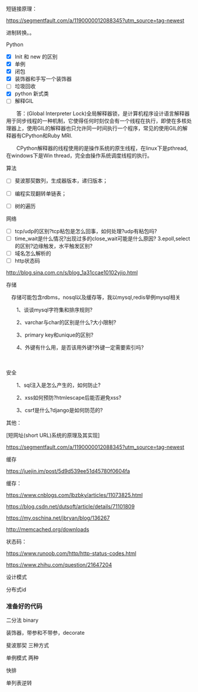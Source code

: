 短链接原理：

https://segmentfault.com/a/1190000012088345?utm_source=tag-newest



进制转换。。

Python

- [x] Init 和 new 的区别
- [x] 单例
- [x] 闭包
- [x] 装饰器和手写一个装饰器
- [ ] 垃圾回收
- [x] python 新式类
- [ ] 解释GIL

　　答：(Global Interpreter Lock)全局解释器锁，是计算机程序设计语言解释器用于同步线程的一种机制，它使得任何时刻仅会有一个线程在执行，即使在多核处理器上，使用GIL的解释器也只允许同一时间执行一个程序，常见的使用GIL的解释器有CPython和Ruby MRI.

　　CPython解释器的线程使用的是操作系统的原生线程，在linux下是pthread, 在windows下是Win thread，完全由操作系统调度线程的执行。



算法

- [ ] 斐波那契数列，生成器版本，递归版本；
- [ ] 编程实现翻转单链表；
- [ ] 树的遍历



网络

- [ ] tcp/udp的区别?tcp粘包是怎么回事，如何处理?udp有粘包吗?
- [ ] time_wait是什么情况?出现过多的close_wait可能是什么原因? 3.epoll,select的区别?边缘触发，水平触发区别?
- [ ] 域名怎么解析的
- [ ] http状态码

http://blog.sina.com.cn/s/blog_1a31ccae10102yjio.html



存储

　存储可能包含rdbms，nosql以及缓存等，我以mysql,redis举例mysql相关

　　1、谈谈mysql字符集和排序规则?

　　2、varchar与char的区别是什么?大小限制?

　　3、primary key和unique的区别?

　　4、外键有什么用，是否该用外键?外键一定需要索引吗?

　

安全

　　1、sql注入是怎么产生的，如何防止?

　　2、xss如何预防?htmlescape后能否避免xss?

　　3、csrf是什么?django是如何防范的?



其他：

[短网址(short URL)系统的原理及其实现]

https://segmentfault.com/a/1190000012088345?utm_source=tag-newest

缓存

https://juejin.im/post/5d9d539ee51d45780f0604fa



缓存：

 https://www.cnblogs.com/lbzbky/articles/11073825.html 

 https://blog.csdn.net/dutsoft/article/details/71101809 

 https://my.oschina.net/jbryan/blog/136267 

 http://memcached.org/downloads 



状态码：

 https://www.runoob.com/http/http-status-codes.html 

 https://www.zhihu.com/question/21647204 



设计模式

分布式id



### 准备好的代码

二分法 binary

装饰器，带参和不带参，decorate

斐波那契 三种方式

单例模式 两种

快排

单列表逆转






